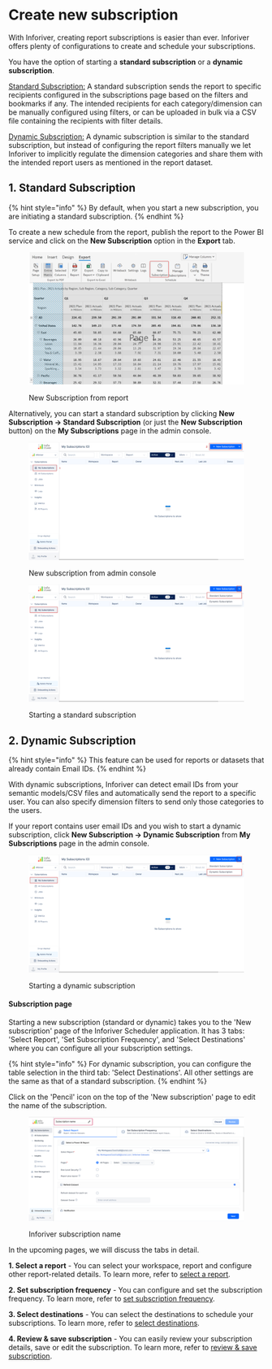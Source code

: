 # Create new subscription

With Inforiver, creating report subscriptions is easier than ever. Inforiver offers plenty of configurations to create and schedule your subscriptions.

You have the option of starting a **standard subscription** or a **dynamic subscription**.

[Standard Subscription:](./#id-1.-standard-subscription) A standard subscription sends the report to specific recipients configured in the subscriptions page based on the filters and bookmarks if any. The intended recipients for each category/dimension can be manually configured using filters, or can be uploaded in bulk via a CSV file containing the recipients with filter details.

[Dynamic Subscription:](./#id-2.-dynamic-subscription) A dynamic subscription is similar to the standard subscription, but instead of configuring the report filters manually we let Inforiver to implicitly regulate the dimension categories and share them with the intended report users as mentioned in the report dataset.&#x20;

## 1. Standard Subscription

{% hint style="info" %}
By default, when you start a new subscription, you are initiating a standard subscription.
{% endhint %}

To create a new schedule from the report, publish the report to the Power BI service and click on the **New Subscription** option in the **Export** tab.

<figure><img src="../../../.gitbook/assets/image (885).png" alt=""><figcaption><p>New Subscription from report</p></figcaption></figure>

Alternatively, you can start a standard subscription by clicking **New Subscription -> Standard Subscription** (or just the **New Subscription** button) on the **My Subscriptions** page in the admin console.

<figure><img src="../../../.gitbook/assets/image (886).png" alt=""><figcaption><p>New subscription from admin console</p></figcaption></figure>

<figure><img src="../../../.gitbook/assets/image (888).png" alt=""><figcaption><p>Starting a standard subscription</p></figcaption></figure>

## 2. Dynamic Subscription

{% hint style="info" %}
This feature can be used for reports or datasets that already contain Email IDs.
{% endhint %}

With dynamic subscriptions, Inforiver can detect email IDs from your semantic models/CSV files and automatically send the report to a specific user. You can also specify dimension filters to send only those categories to the users.

If your report contains user email IDs and you wish to start a dynamic subscription, click **New Subscription -> Dynamic Subscription** from **My Subscriptions** page in the admin console.

<figure><img src="../../../.gitbook/assets/image (889).png" alt=""><figcaption><p>Starting a dynamic subscription</p></figcaption></figure>

#### Subscription page

Starting a new subscription (standard or dynamic) takes you to the 'New subscription' page of the Inforiver Scheduler application. It has 3 tabs: 'Select Report', 'Set Subscription Frequency', and 'Select Destinations' where you can configure all your subscription settings.

{% hint style="info" %}
For dynamic subscription, you can configure the table selection in the third tab: 'Select Destinations'. All other settings are the same as that of a standard subscription.
{% endhint %}

Click on the 'Pencil' icon on the top of the 'New subscription' page to edit the name of the subscription.

<figure><img src="../../../.gitbook/assets/image (887).png" alt=""><figcaption><p>Inforiver subscription name</p></figcaption></figure>

In the upcoming pages, we will discuss the tabs in detail.

**1. Select a report** - You can select your workspace, report and configure other report-related details. To learn more, refer to [select a report](select-a-report.md).

**2. Set subscription frequency** - You can configure and set the subscription frequency. To learn more, refer to [set subscription frequency](set-subscription-frequency.md).

**3. Select destinations** - You can select the destinations to schedule your subscriptions. To learn more, refer to [select destinations](select-destination-s/).

**4. Review & save subscription** - You can easily review your subscription details, save or edit the subscription. To learn more, refer to [review & save subscription](review-and-save-subscription.md).
